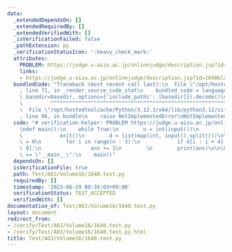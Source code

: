 ```yaml
---
data:
  _extendedDependsOn: []
  _extendedRequiredBy: []
  _extendedVerifiedWith: []
  _isVerificationFailed: false
  _pathExtension: py
  _verificationStatusIcon: ':heavy_check_mark:'
  attributes:
    PROBLEM: https://judge.u-aizu.ac.jp/onlinejudge/description.jsp?id=1640&lang=jp
    links:
    - https://judge.u-aizu.ac.jp/onlinejudge/description.jsp?id=1640&lang=jp
  bundledCode: "Traceback (most recent call last):\n  File \"/opt/hostedtoolcache/Python/3.12.3/x64/lib/python3.12/site-packages/onlinejudge_verify/documentation/build.py\"\
    , line 71, in _render_source_code_stat\n    bundled_code = language.bundle(stat.path,\
    \ basedir=basedir, options={'include_paths': [basedir]}).decode()\n          \
    \         ^^^^^^^^^^^^^^^^^^^^^^^^^^^^^^^^^^^^^^^^^^^^^^^^^^^^^^^^^^^^^^^^^^^^^^^^^^^^^^^^^\n\
    \  File \"/opt/hostedtoolcache/Python/3.12.3/x64/lib/python3.12/site-packages/onlinejudge_verify/languages/python.py\"\
    , line 96, in bundle\n    raise NotImplementedError\nNotImplementedError\n"
  code: "# verification-helper: PROBLEM https://judge.u-aizu.ac.jp/onlinejudge/description.jsp?id=1640&lang=jp\n\
    \ndef main():\n    while True:\n        n = int(input())\n        if n == 0:\n\
    \            exit()\n        d = list(map(int, input().split()))\n\n        ans\
    \ = 0\n        for i in range(n - 3):\n            if d[i : i + 4] == [2, 0, 2,\
    \ 0]:\n                ans += 1\n        \n        print(ans)\n\n\nif __name__\
    \ == \"__main__\":\n    main()"
  dependsOn: []
  isVerificationFile: true
  path: Test/AOJ/Volume16/1640.test.py
  requiredBy: []
  timestamp: '2023-06-29 00:35:03+09:00'
  verificationStatus: TEST_ACCEPTED
  verifiedWith: []
documentation_of: Test/AOJ/Volume16/1640.test.py
layout: document
redirect_from:
- /verify/Test/AOJ/Volume16/1640.test.py
- /verify/Test/AOJ/Volume16/1640.test.py.html
title: Test/AOJ/Volume16/1640.test.py
---
```

